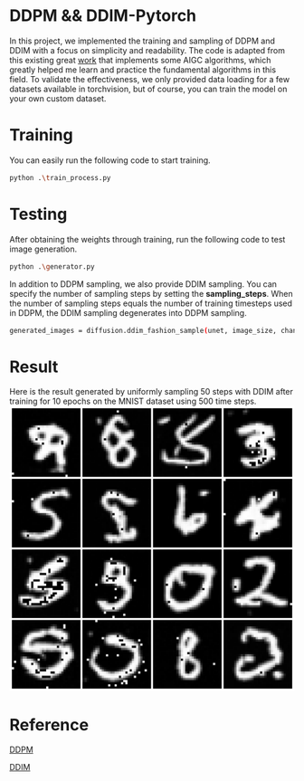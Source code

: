 # DDPM && DDIM-Pytorch
In this project, we implemented the training and sampling of DDPM and DDIM with a focus on simplicity and readability. The code is adapted from this existing great [work](https://github.com/xiaohu2015/nngen) that implements some AIGC algorithms, which greatly helped me learn and practice the fundamental algorithms in this field. To validate the effectiveness, we only provided data loading for a few datasets available in torchvision, but of course, you can train the model on your own custom dataset.
# Training
You can easily run the following code to start training.
```sh
python .\train_process.py  
```
# Testing
After obtaining the weights through training, run the following code to test image generation.
```sh
python .\generator.py        
```

In addition to DDPM sampling, we also provide DDIM sampling. You can specify the number of sampling steps by setting the **sampling_steps**. When the number of sampling steps equals the number of training timesteps used in DDPM, the DDIM sampling degenerates into DDPM sampling.
```sh
generated_images = diffusion.ddim_fashion_sample(unet, image_size, channels, batch_size=16, sampling_steps=100)
```
# Result
Here is the result generated by uniformly sampling 50 steps with DDIM after training for 10 epochs on the MNIST dataset using 500 time steps.
![generating results](assets/output.png)
# Reference
[DDPM](https://arxiv.org/pdf/2006.11239)

[DDIM](https://arxiv.org/pdf/2010.02502)
